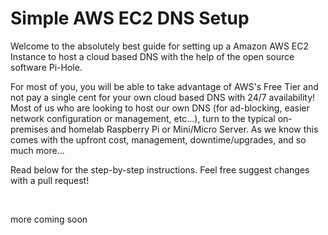 # Simple AWS EC2 DNS Setup
Welcome to the absolutely best guide for setting up a Amazon AWS EC2 Instance to host a cloud based DNS with the help of the open source software Pi-Hole. 

For most of you, you will be able to take advantage of AWS's Free Tier and not pay a single cent for your own cloud based DNS with 24/7 availability! Most of us who are looking to host our own DNS (for ad-blocking, easier network configuration or management, etc...), turn to the typical on-premises and homelab Raspberry Pi or Mini/Micro Server. As we know this comes with the upfront cost, management, downtime/upgrades, and so much more...

Read below for the step-by-step instructions. Feel free suggest changes with a pull request!

<br>

more coming soon
